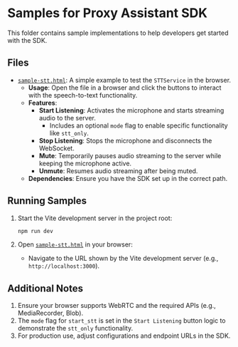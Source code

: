 # Samples for Proxy Assistant SDK

This folder contains sample implementations to help developers get started with the SDK.

## Files

- [`sample-stt.html`](sample-stt.html): A simple example to test the `STTService` in the browser.
  - **Usage**: Open the file in a browser and click the buttons to interact with the speech-to-text functionality.
  - **Features**:
    - **Start Listening**: Activates the microphone and starts streaming audio to the server.
      - Includes an optional `mode` flag to enable specific functionality like `stt_only`.
    - **Stop Listening**: Stops the microphone and disconnects the WebSocket.
    - **Mute**: Temporarily pauses audio streaming to the server while keeping the microphone active.
    - **Unmute**: Resumes audio streaming after being muted.
  - **Dependencies**: Ensure you have the SDK set up in the correct path.

## Running Samples

1. Start the Vite development server in the project root:
   ```bash
   npm run dev
   ```

2. Open [`sample-stt.html`](sample-stt.html) in your browser:
   - Navigate to the URL shown by the Vite development server (e.g., `http://localhost:3000`).

## Additional Notes

1. Ensure your browser supports WebRTC and the required APIs (e.g., MediaRecorder, Blob).
2. The `mode` flag for `start_stt` is set in the `Start Listening` button logic to demonstrate the `stt_only` functionality.
3. For production use, adjust configurations and endpoint URLs in the SDK.


